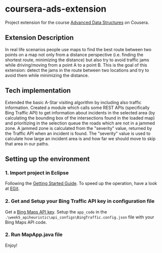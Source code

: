 # coursera-ads-extension

Project extension for the course [Advanced Data Structures](https://www.coursera.org/learn/advanced-data-structures "Advanced Data Structures") on Cousera.

## Extension Description

In real life scenarios people use maps to find the best route between two points on a map not only from a distance perspective (i.e. finding the shortest route, minimizing the distance) but also try to avoid traffic jams while driving/moving from a point A to a point B. This is the goal of this extension: detect the jams in the route between two locations and try to avoid them while minimizing the distance.

## Tech implementation

Extended the basic A-Star visiting algorithm by including also traffic information. Created a module which calls some REST APIs (specifically Bing Traffic API) to get information about incidents in the selected area (by calculating the bounding box of the intersections found in the loaded map) and prioritizing in the selection queue the roads which are not in a jammed zone. A jammed zone is calculated from the "severity" value, returned by the Traffic API when an incident is found. The "severity" value is used to calculate how large an incident area is and how far we should move to skip that area in our paths.

## Setting up the environment

### 1. Import project in Eclipse

Following the [Getting Started Guide](https://msdn.microsoft.com/en-us/library/office/dn707383.aspx#sectionSection1 "Getting Started Guide"). To speed up the operation, have a look at [EGit](http://eclipse.github.io/ "EGit").

### 2. Get and Setup your Bing Traffic API key in configuration file

Get a [Bing Maps API key](https://msdn.microsoft.com/en-us/library/ff428642.aspx "Bing Maps API key"). Setup the `app_code` in the `.\week5_apiheuristic\api_configs\BingTraffic.config.json` file with your Bing Maps API code.

### 2. Run MapApp.java file
Enjoy!
